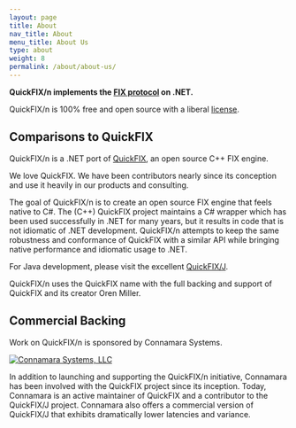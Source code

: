 ```yaml
---
layout: page
title: About
nav_title: About
menu_title: About Us
type: about
weight: 8
permalink: /about/about-us/
---
```


**QuickFIX/n implements the [FIX protocol][5] on .NET.** 

QuickFIX/n is 100% free and open source with a liberal [license][4].

Comparisons to QuickFIX
-----------------------
QuickFIX/n is a .NET port of [QuickFIX][0], an open source C++ FIX engine.

We love QuickFIX.  We have been contributors nearly since its
conception and use it heavily in our products and consulting.

The goal of QuickFIX/n is to create an open source FIX engine that feels
native to C#.  The (C++) QuickFIX project maintains a C# wrapper 
which has been used successfully in .NET for many years, but it results
in code that is not idiomatic of .NET development.  QuickFIX/n
attempts to keep the same robustness and conformance of QuickFIX
with a similar API while bringing native performance and idiomatic 
usage to .NET.

For Java development, please visit the excellent [QuickFIX/J][1].

QuickFIX/n uses the QuickFIX name with the full backing and support of QuickFIX 
and its creator Oren Miller.

Commercial Backing
------------------
Work on QuickFIX/n is sponsored by Connamara Systems.

[![Connamara Systems, LLC][3]][2]

In addition to launching and supporting the QuickFIX/n initiative, Connamara 
has been involved with the QuickFIX project since its inception. Today, 
Connamara is an active maintainer of QuickFIX and a contributor to the 
QuickFIX/J project. Connamara also offers a commercial version of QuickFIX/J 
that exhibits dramatically lower latencies and variance.

[0]: http://quickfixengine.org
[1]: http://quickfixj.org
[2]: http://connamara.com
[3]: /quickfixn/web/public/images/Connamara-Logo.png
[4]: https://github.com/connamara/quickfixn/blob/master/LICENSE
[5]: http://fixprotocol.org
